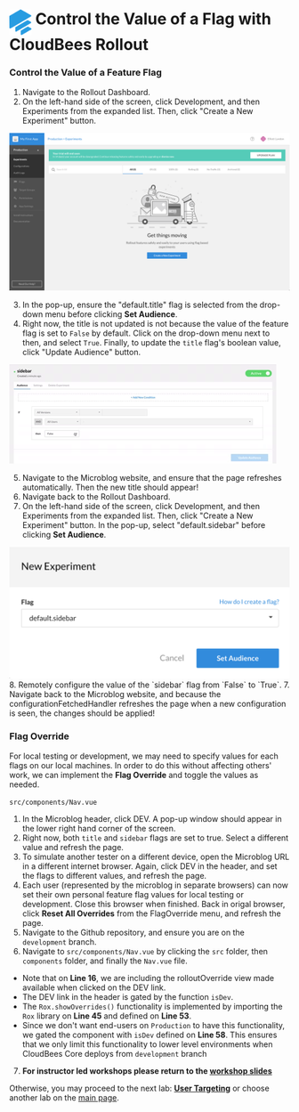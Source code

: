# <img src="images/Rollout-blue.svg" alt="CloudBees Rollout Logo" width="40" align="top"> Control the Value of a Flag with CloudBees Rollout

### Control the Value of a Feature Flag

1. Navigate to the Rollout Dashboard.
2. On the left-hand side of the screen, click Development, and then Experiments from the expanded list. Then, click "Create a New Experiment" button.
<p><img src="images/ProdCreateNewExp.png" />

3. In the pop-up, ensure the "default.title" flag is selected from the drop-down menu before clicking **Set Audience**.
4. Right now, the title is not updated is not because the value of the feature flag is set to `False` by default. Click on the drop-down menu next to then, and select `True`. Finally, to update the `title` flag's boolean value, click "Update Audience" button.
<p><img src="images/UpdateAudience.gif" />

5. Navigate to the Microblog website, and ensure that the page refreshes automatically. Then the new title should appear!
6. Navigate back to the Rollout Dashboard.
7. On the left-hand side of the screen, click Development, and then Experiments from the expanded list. Then, click "Create a New Experiment" button. In the pop-up, select "default.sidebar" before clicking **Set Audience**.
<p><img src="images/CreateNewSidebarExp.png" />	
8. Remotely configure the value of the `sidebar` flag from `False` to `True`.
7. Navigate back to the Microblog website, and because the configurationFetchedHandler refreshes the page when a new configuration is seen, the changes should be applied!

### Flag Override
For local testing or development, we may need to specify values for each flags on our local machines. In order to do this without affecting others' work, we can implement the **Flag Override** and toggle the values as needed.

`src/components/Nav.vue`
1. In the Microblog header, click DEV. A pop-up window should appear in the lower right hand corner of the screen.
2. Right now, both `title` and `sidebar` flags are set to true. Select a different value and refresh the page. 
3. To simulate another tester on a different device, open the Microblog URL in a different internet browser. Again, click DEV in the header, and set the flags to different values, and refresh the page.
4. Each user (represented by the microblog in separate browsers) can now set their own personal feature flag values for local testing or development. Close this browser when finished. Back in origal browser, click **Reset All Overrides** from the FlagOverride menu, and refresh the page.
5. Navigate to the Github repository, and ensure you are on the `development` branch.
6. Navigate to `src/components/Nav.vue` by clicking the `src` folder, then `components` folder, and finally the `Nav.vue` file.
* Note that on **Line 16**, we are including the rolloutOverride view made available when clicked on the DEV link.
* The DEV link in the header is gated by the function `isDev`.
* The `Rox.showOverrides()` functionality is implemented by importing the `Rox` library on **Line 45** and defined on **Line 53**.
* Since we don't want end-users on `Production` to have this functionality, we gated the component with `isDev` defined on **Line 58**. This ensures that we only limit this functionality to lower level environments when CloudBees Core deploys from `development` branch

7. **For instructor led workshops please return to the [workshop slides](https://cloudbees-days.github.io/core-rollout-flow-workshop/rollout/#1)**

Otherwise, you may proceed to the next lab: [**User Targeting**](../rolloutTargeting/rolloutTargeting.md) or choose another lab on the [main page](../../README.md#workshop-labs).

